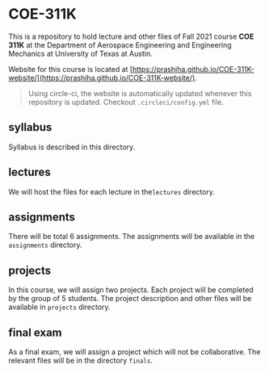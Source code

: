 # COE-311K

This is a repository to hold lecture and other files of Fall 2021 course **COE 311K** at the Department of Aerospace Engineering and Engineering Mechanics at University of Texas at Austin.

Website for this course is located at [https://prashjha.github.io/COE-311K-website/](https://prashjha.github.io/COE-311K-website/).

> Using circle-ci, the website is automatically updated whenever this repository is updated. Checkout `.circleci/config.yml` file.

## syllabus
Syllabus is described in this directory.

## lectures
We will host the files for each lecture in the`lectures` directory.

## assignments
There will be total 6 assignments. The assignments will be available in the `assignments` directory.

## projects
In this course, we will assign two projects. Each project will be completed by the group of 5 students. The project description and other files will be available in `projects` directory.

## final exam
As a final exam, we will assign a project which will not be collaborative. The relevant files will be in the directory `finals`.
